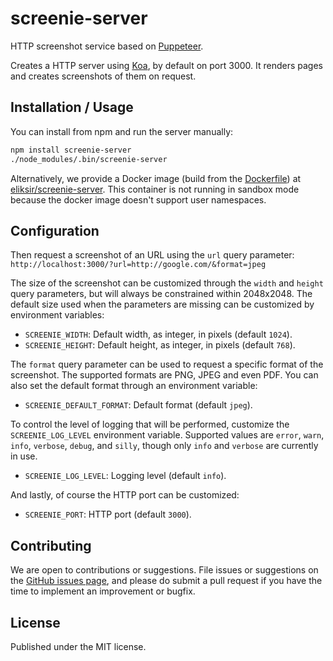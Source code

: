 # screenie-server

HTTP screenshot service based on [Puppeteer](https://github.com/GoogleChrome/puppeteer).

Creates a HTTP server using [Koa](https://github.com/koajs/koa), by default on
port 3000. It renders pages and creates screenshots of them on request.

## Installation / Usage

You can install from npm and run the server manually:

```bash
npm install screenie-server
./node_modules/.bin/screenie-server
```

Alternatively, we provide a Docker image (build from the
[Dockerfile](Dockerfile)) at [eliksir/screenie-server](https://hub.docker.com/r/eliksir/screenie-server/).
This container is not running in sandbox mode because the docker image doesn't
support user namespaces.

## Configuration

Then request a screenshot of an URL using the `url` query parameter:
`http://localhost:3000/?url=http://google.com/&format=jpeg`

The size of the screenshot can be customized through the `width` and `height`
query parameters, but will always be constrained within 2048x2048. The default
size used when the parameters are missing can be customized by environment
variables:

* `SCREENIE_WIDTH`: Default width, as integer, in pixels (default `1024`).
* `SCREENIE_HEIGHT`: Default height, as integer, in pixels (default `768`).

The `format` query parameter can be used to request a specific format of the
screenshot. The supported formats are PNG, JPEG and even PDF. You can
also set the default format through an environment variable:

* `SCREENIE_DEFAULT_FORMAT`: Default format (default `jpeg`).

To control the level of logging that will be performed, customize the
`SCREENIE_LOG_LEVEL` environment variable. Supported values are `error`,
`warn`, `info`, `verbose`, `debug`, and `silly`, though only `info` and
`verbose` are currently in use.

* `SCREENIE_LOG_LEVEL`: Logging level (default `info`).

And lastly, of course the HTTP port can be customized:

* `SCREENIE_PORT`: HTTP port (default `3000`).

## Contributing

We are open to contributions or suggestions. File issues or suggestions on the
[GitHub issues page](https://github.com/eliksir/screenie-server/issues), and
please do submit a pull request if you have the time to implement an
improvement or bugfix.

## License

Published under the MIT license.
